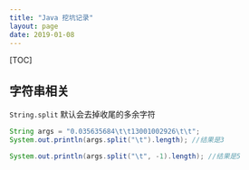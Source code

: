 ```yaml
---
title: "Java 挖坑记录"
layout: page
date: 2019-01-08
---
```

[TOC]

## 字符串相关

`String.split` 默认会去掉收尾的多余字符
```java
String args = "0.035635684\t\t13001002926\t\t";
System.out.println(args.split("\t").length); //结果是3

System.out.println(args.split("\t", -1).length); //结果是5
```

